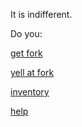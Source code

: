 It is indifferent.

Do you:

[get fork](get-fork2.md)

[yell at fork](yell-at-fork.md)

[inventory](inventory2.md)

[help](help2.md)